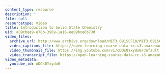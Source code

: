 ```yaml
---
content_type: resource
description: ''
file: null
resourcetype: Video
title: Introduction to Solid State Chemistry
uid: a89cbee9-e78b-3969-1a16-ee09bce6b73d
video_files:
  archive_url: http://www.archive.org/download/MIT3_091SCF10/MIT3_091SCF10lec24_300k.mp4
  video_captions_file: https://open-learning-course-data-rc.s3.amazonaws.com/3-091sc-introduction-to-solid-state-chemistry-fall-2010/f3edb0528e925275945f131b8fcf532b_oDOs8Yxydo0.vtt
  video_thumbnail_file: https://img.youtube.com/vi/oDOs8Yxydo0/default.jpg
  video_transcript_file: https://open-learning-course-data-rc.s3.amazonaws.com/3-091sc-introduction-to-solid-state-chemistry-fall-2010/b8b08f756658386535864d43fd89bd55_oDOs8Yxydo0.pdf
video_metadata:
  youtube_id: oDOs8Yxydo0
---
```

